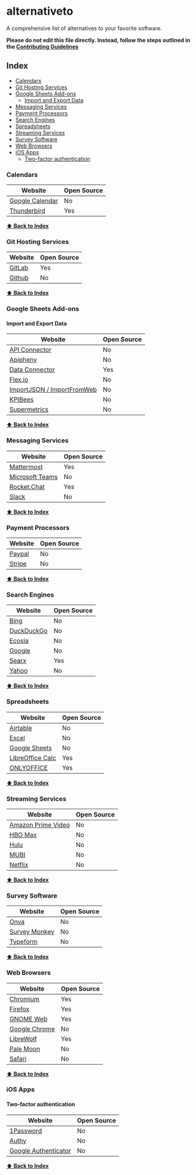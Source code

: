 # alternativeto
A comprehensive list of alternatives to your favorite software.

**Please do not edit this file directly. Instead, follow the steps outlined in the [Contributing Guidelines](https://github.com/brentadamson/alternativeto/blob/main/.github/contributing.md)**

## Index
* [Calendars](#calendars)
* [Git Hosting Services](#git-hosting-services)
* [Google Sheets Add-ons](#google-sheets-add-ons)
  * [Import and Export Data](#import-and-export-data)
* [Messaging Services](#messaging-services)
* [Payment Processors](#payment-processors)
* [Search Engines](#search-engines)
* [Spreadsheets](#spreadsheets)
* [Streaming Services](#streaming-services)
* [Survey Software](#survey-software)
* [Web Browsers](#web-browsers)
* [iOS Apps](#ios-apps)
  * [Two-factor authentication](#two-factor-authentication)

### Calendars
Website | Open Source
|---|---|
| [Google Calendar](https://calendar.google.com/) | No |
| [Thunderbird](https://www.thunderbird.net/) | Yes |

**[⬆ Back to Index](#index)**


### Git Hosting Services
Website | Open Source
|---|---|
| [GitLab](https://gitlab.com/) | Yes |
| [Github](https://github.com/) | No |

**[⬆ Back to Index](#index)**


### Google Sheets Add-ons
#### Import and Export Data
Website | Open Source
|---|---|
| [API Connector](https://mixedanalytics.com/api-connector/) | No |
| [Apipheny](https://apipheny.io/) | No |
| [Data Connector](https://dataconnector.app/) | Yes |
| [Flex.io](https://www.flex.io/) | No |
| [ImportJSON / ImportFromWeb](https://nodatanobusiness.com/) | No |
| [KPIBees](https://kpibees.com/) | No |
| [Supermetrics](https://supermetrics.com/) | No |

**[⬆ Back to Index](#index)**


### Messaging Services
Website | Open Source
|---|---|
| [Mattermost](https://mattermost.com/) | Yes |
| [Microsoft Teams](https://www.microsoft.com/en-us/microsoft-teams/group-chat-software) | No |
| [Rocket.Chat](https://rocket.chat/) | Yes |
| [Slack](https://slack.com/) | No |

**[⬆ Back to Index](#index)**


### Payment Processors
Website | Open Source
|---|---|
| [Paypal](https://www.paypal.com/) | No |
| [Stripe](https://stripe.com/) | No |

**[⬆ Back to Index](#index)**


### Search Engines
Website | Open Source
|---|---|
| [Bing](https://www.bing.com/) | No |
| [DuckDuckGo](https://duckduckgo.com/) | No |
| [Ecosia](https://www.ecosia.org/) | No |
| [Google](https://www.google.com/) | No |
| [Searx](https://searx.space/) | Yes |
| [Yahoo](https://www.yahoo.com/) | No |

**[⬆ Back to Index](#index)**


### Spreadsheets
Website | Open Source
|---|---|
| [Airtable](https://airtable.com/) | No |
| [Excel](https://www.microsoft.com/en-us/microsoft-365/excel) | No |
| [Google Sheets](https://sheets.google.com/) | No |
| [LibreOffice Calc](https://www.libreoffice.org/) | Yes |
| [ONLYOFFICE](https://www.onlyoffice.com/) | Yes |

**[⬆ Back to Index](#index)**


### Streaming Services
Website | Open Source
|---|---|
| [Amazon Prime Video](https://www.amazon.com/) | No |
| [HBO Max](https://www.hbomax.com/) | No |
| [Hulu](https://www.hulu.com/) | No |
| [MUBI](https://mubi.com/) | No |
| [Netflix](https://www.netflix.com/) | No |

**[⬆ Back to Index](#index)**


### Survey Software
Website | Open Source
|---|---|
| [Onva](https://www.onva.io/) | No |
| [Survey Monkey](https://www.surveymonkey.co.uk/) | No |
| [Typeform](https://www.typeform.com/) | No |

**[⬆ Back to Index](#index)**


### Web Browsers
Website | Open Source
|---|---|
| [Chromium](https://www.chromium.org/Home) | Yes |
| [Firefox](https://www.mozilla.org/en-US/firefox/) | Yes |
| [GNOME Web](https://wiki.gnome.org/Apps/Web) | Yes |
| [Google Chrome](https://www.google.com/chrome/) | No |
| [LibreWolf](https://librewolf-community.gitlab.io/) | Yes |
| [Pale Moon](https://www.palemoon.org/) | No |
| [Safari](https://www.apple.com/safari/) | No |

**[⬆ Back to Index](#index)**


### iOS Apps
#### Two-factor authentication
Website | Open Source
|---|---|
| [1Password](https://1password.com/) | No |
| [Authy](https://authy.com/) | No |
| [Google Authenticator](https://apps.apple.com/us/app/google-authenticator/id388497605) | No |

**[⬆ Back to Index](#index)**
